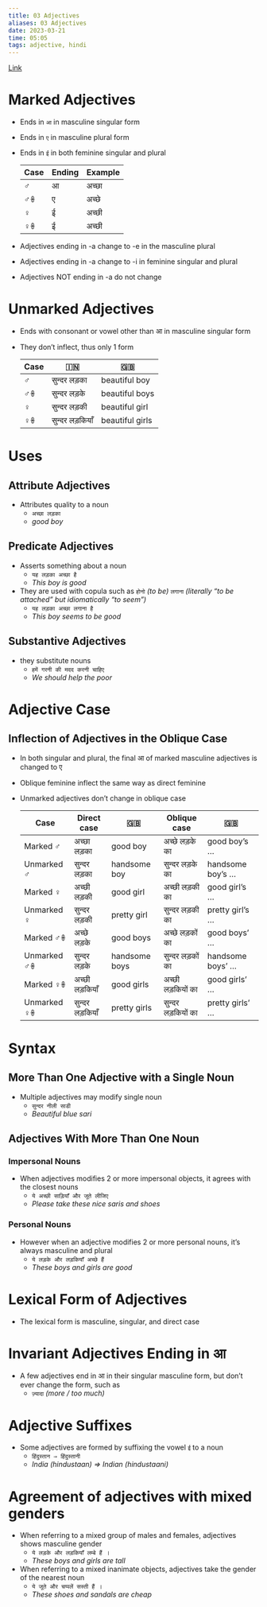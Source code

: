 ```yaml
---
title: 03 Adjectives
aliases: 03 Adjectives
date: 2023-03-21
time: 05:05
tags: adjective, hindi
---
```

[Link](https://hindilanguage.info/hindi-grammar/adjectives/)

# Marked Adjectives

- Ends in `आ` in masculine singular form
- Ends in `ए` in masculine plural form
- Ends in `ई` in both feminine singular and plural

	| Case | Ending | Example |
	| ---- | ------ | ------- |
	| ♂    | आ      | अच्छा   |
	| ♂𖧚   | ए      | अच्छे   |
	| ♀    | ई      | अच्छी   |
	| ♀𖧚   | ई      | अच्छी   |
- Adjectives ending in -a change to -e in the masculine plural
- Adjectives ending in -a change to -i in feminine singular and plural
- Adjectives NOT ending in -a do not change

# Unmarked Adjectives

- Ends with consonant or vowel other than आ in masculine singular form
- They don’t inflect, thus only 1 form

	| Case | 🇮🇳              | 🇬🇧              |
	| ---- | --------------- | --------------- |
	| ♂    | सुन्दर लड़का    | beautiful boy   |
	| ♂𖧚   | सुन्दर लड़के    | beautiful boys  |
	| ♀    | सुन्दर लड़की    | beautiful girl  |
	| ♀𖧚   | सुन्दर लड़कियाँ | beautiful girls |

# Uses

## Attribute Adjectives

- Attributes quality to a noun
    - `अच्छा लड़का`
    - *good boy*

## Predicate Adjectives

- Asserts something about a noun
    - `यह लड़का अच्छा है`
    - *This boy is good*
- They are used with copula such as `होनो` *(to be)* `लगाना` *(literally “to be attached” but idiomatically “to seem”)*
    - `यह लड़का अच्छा लगाना है`
    - *This boy seems to be good*

## Substantive Adjectives

- they substitute nouns
    - `हमें गरनी की मदद करनी चाहिए`
    - *We should help the poor*

# Adjective Case

## Inflection of Adjectives in the Oblique Case

- In both singular and plural, the final आ of marked masculine adjectives is changed to ए
- Oblique feminine inflect the same way as direct feminine
- Unmarked adjectives don’t change in oblique case

	| Case        | Direct case     | 🇬🇧            | Oblique case       | 🇬🇧               |
	| ----------- | --------------- | ------------- | ------------------ | ---------------- |
	| Marked ♂    | अच्छा लड़का     | good boy      | अच्छे लड़के का     | good boy’s …     |
	| Unmarked ♂  | सुन्दर लड़का    | handsome boy  | सुन्दर लड़के का    | handsome boy’s … |
	| Marked ♀    | अच्छी लड़की     | good girl     | अच्छी लड़की का     | good girl’s …    |
	| Unmarked ♀  | सुन्दर लड़की    | pretty girl   | सुन्दर लड़की का    | pretty girl’s …  |
	| Marked ♂𖧚   | अच्छे लड़के     | good boys     | अच्छे लड़कों का    | good boys’ …     |
	| Unmarked ♂𖧚 | सुन्दर लड़के    | handsome boys | सुन्दर लड़कों का   | handsome boys’ … |
	| Marked ♀𖧚   | अच्छी लड़कियाँ  | good girls    | अच्छी लड़कियों का  | good girls’ …    |
	| Unmarked ♀𖧚 | सुन्दर लड़कियाँ | pretty girls  | सुन्दर लड़कियों का | pretty girls’ …  |

# Syntax

## More Than One Adjective with a Single Noun

- Multiple adjectives may modify single noun
    - `सुन्दर नीली साडी`
    - *Beautiful blue sari*

## Adjectives With More Than One Noun

### Impersonal Nouns

- When adjectives modifies 2 or more impersonal objects, it agrees with the closest nouns
    - `ये अच्छी साड़ियाँ और जूते लीजिए`
    - *Please take these nice saris and shoes*

### Personal Nouns

- However when an adjective modifies 2 or more personal nouns, it’s always masculine and plural
    - `ये लड़के और लड़कियाँ अच्छे हैं`
    - *These boys and girls are good*

# Lexical Form of Adjectives

- The lexical form is masculine, singular, and direct case

# Invariant Adjectives Ending in आ

- A few adjectives end in आ in their singular masculine form, but don’t ever change the form, such as
    - `ज़्यादा` *(more / too much)*

# Adjective Suffixes

- Some adjectives are formed by suffixing the vowel `ई` to a noun
    - `हिंदुस्तान ⇒ हिंदुस्तानी`
    - *India (hindustaan) ⇒ Indian (hindustaani)*

# Agreement of adjectives with mixed genders

- When referring to a mixed group of males and females, adjectives shows masculine gender
    - `ये लड़के और लड़कियाँ लम्बे हैं ।`
    - *These boys and girls are tall*
- When referring to a mixed inanimate objects, adjectives take the gender of the nearest noun
    - `ये जूते और चप्पलें सस्ती हैं ।`
    - *These shoes and sandals are cheap*